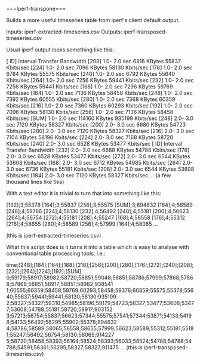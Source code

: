 ===Iperf-transpone===

Builds a more useful timeseries table from iperf's client default output.

Inputs: iperf-extracted-timeseries.csv
Outputs: iperf-transposed-timeseries.csv

Usual iperf output looks something like this:

[ ID] Interval       Transfer     Bandwidth
[208]  1.0- 2.0 sec  6816 KBytes  55837 Kbits/sec
[224]  1.0- 2.0 sec  7096 KBytes  58130 Kbits/sec
[176]  1.0- 2.0 sec  6784 KBytes  55575 Kbits/sec
[240]  1.0- 2.0 sec  6792 KBytes  55640 Kbits/sec
[264]  1.0- 2.0 sec  7256 KBytes  59441 Kbits/sec
[232]  1.0- 2.0 sec  7256 KBytes  59441 Kbits/sec
[168]  1.0- 2.0 sec  7296 KBytes  59769 Kbits/sec
[164]  1.0- 2.0 sec  7136 KBytes  58458 Kbits/sec
[248]  1.0- 2.0 sec  7392 KBytes  60555 Kbits/sec
[280]  1.0- 2.0 sec  7368 KBytes  60359 Kbits/sec
[216]  1.0- 2.0 sec  7360 KBytes  60293 Kbits/sec
[192]  1.0- 2.0 sec  7096 KBytes  58130 Kbits/sec
[256]  1.0- 2.0 sec  7136 KBytes  58458 Kbits/sec
[SUM]  1.0- 2.0 sec  114160 KBytes  935199 Kbits/sec
[248]  2.0- 3.0 sec  7120 KBytes  58327 Kbits/sec
[200]  2.0- 3.0 sec  6680 KBytes  54723 Kbits/sec
[280]  2.0- 3.0 sec  7120 KBytes  58327 Kbits/sec
[216]  2.0- 3.0 sec  7104 KBytes  58196 Kbits/sec
[224]  2.0- 3.0 sec  7168 KBytes  58720 Kbits/sec
[240]  2.0- 3.0 sec  6528 KBytes  53477 Kbits/sec
[ ID] Interval       Transfer     Bandwidth
[232]  2.0- 3.0 sec  6688 KBytes  54788 Kbits/sec
[176]  2.0- 3.0 sec  6528 KBytes  53477 Kbits/sec
[272]  2.0- 3.0 sec  6544 KBytes  53608 Kbits/sec
[168]  2.0- 3.0 sec  6712 KBytes  54985 Kbits/sec
[264]  2.0- 3.0 sec  6736 KBytes  55181 Kbits/sec
[208]  2.0- 3.0 sec  6544 KBytes  53608 Kbits/sec
[184]  2.0- 3.0 sec  7120 KBytes  58327 Kbits/sec
...
(a few thousand lines like this)

With a text editor  it is trivial to turn that into something like this:

[192];3;55378
[164];3;55837
[256];3;55575
[SUM];3;894632
[184];4;58589
[248];4;58786
[224];4;58130
[232];4;56492
[240];4;55181
[200];4;56623
[264];4;56754
[272];4;55181
[208];4;55247
[168];4;56558
[176];4;55312
[216];4;58655
[280];4;58589
[256];4;57999
[164];4;58065
...

(this is iperf-extracted-timeseries.csv)

What this script does is it turns it into a table which is easy to analyse with conventional table processing tools, i.e.:

time;[248];[184];[164];[168];[216];[256];[200];[280];[176];[272];[240];[208];[232];[264];[224];[192];[SUM]
0;59179;58917;58982;58720;58851;59048;58851;58786;57999;57868;57868;57868;58851;58917;58851;58982;938541
1;60555;60359;58458;59769;60293;58458;59376;60359;55575;55378;55640;55837;59441;59441;58130;58130;935199
2;58327;58327;59310;54985;58196;59179;54723;58327;53477;53608;53477;53608;54788;55181;58720;58917;903152
3;57213;56754;55837;56623;57344;55575;57541;57344;53871;54133;54198;54133;56492;56295;55902;55378;894632
4;58786;58589;58065;56558;58655;57999;56623;58589;55312;55181;55181;55247;56492;56754;58130;58065;914227
5;58720;58458;58393;56164;58524;58393;56033;58524;54788;54788;54788;54591;56361;56295;58327;58327;911475
...
(this is iperf-transposed-timeseries.csv)